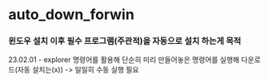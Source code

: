 # auto_down_forwin

### 윈도우 설치 이후 필수 프로그램(주관적)을 자동으로 설치 하는게 목적

23.02.01 - explorer 명령어를 활용해 단순히 미리 만들어놓은 명령어를 실행해 다운로드(자동 설치는(x)) -> 일일히 수동 실행 필요
